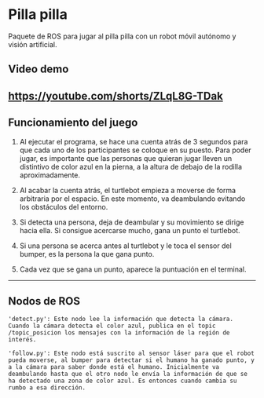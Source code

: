 # Pilla pilla
Paquete de ROS para jugar al pilla pilla con un robot móvil autónomo y visión artificial. 

## Video demo
https://youtube.com/shorts/ZLqL8G-TDak
-----------------------------------------------------------------------------------------------------------------------------------------------------------
  
## Funcionamiento del juego
1. Al ejecutar el programa, se hace una cuenta atrás de 3 segundos para que cada uno de los participantes se coloque en su puesto. Para poder jugar, es importante que las personas que quieran jugar lleven un distintivo de color azul en la pierna, a la altura de debajo de la rodilla aproximadamente.

2. Al acabar la cuenta atrás, el turtlebot empieza a moverse de forma arbitraria por el espacio. En este momento, va deambulando evitando los obstáculos del entorno.

3. Si detecta una persona, deja de deambular y su movimiento se dirige hacia ella. Si consigue acercarse mucho, gana un punto el turtlebot.

4. Si una persona se acerca antes al turtlebot y le toca el sensor del bumper, es la persona la que gana punto.

5. Cada vez que se gana un punto, aparece la puntuación en el terminal.

-----------------------------------------------------------------------------------------------------------------------------------------------------------
  
## Nodos de ROS
	'detect.py': Este nodo lee la información que detecta la cámara. Cuando la cámara detecta el color azul, publica en el topic /topic_posicion los mensajes con la información de la región de interés.
	
	'follow.py': Este nodo está suscrito al sensor láser para que el robot pueda moverse, al bumper para detectar si el humano ha ganado punto, y a la cámara para saber donde está el humano. Inicialmente va deambulando hasta que el otro nodo le envía la información de que se ha detectado una zona de color azul. Es entonces cuando cambia su rumbo a esa dirección.


